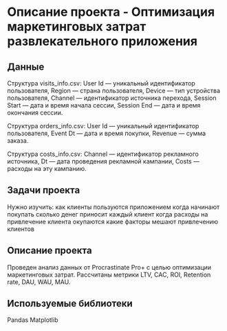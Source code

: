# Описание проекта - Оптимизация маркетинговых затрат развлекательного приложения

## Данные

Структура visits_info.csv:
User Id — уникальный идентификатор пользователя,
Region — страна пользователя,
Device — тип устройства пользователя,
Channel — идентификатор источника перехода,
Session Start — дата и время начала сессии,
Session End — дата и время окончания сессии.

Структура orders_info.csv:
User Id — уникальный идентификатор пользователя,
Event Dt — дата и время покупки,
Revenue — сумма заказа.

Структура costs_info.csv:
Channel — идентификатор рекламного источника,
Dt — дата проведения рекламной кампании,
Costs — расходы на эту кампанию.



## Задачи проекта
Нужно изучить:
как клиенты пользуются приложением
когда начинают покупать
сколько денег приносит каждый клиент
когда расходы на привлечение клиента окупаются
какие факторы мешают привлечению клиентов

## Описание проекта
Проведен анализ данных от Procrastinate Pro+ с целью оптимизации маркетинговых затрат.
Рассчитаны метрики LTV, CAC, ROI, Retention rate, DAU, WAU, MAU.


## Используемые библиотеки
Pandas
Matplotlib